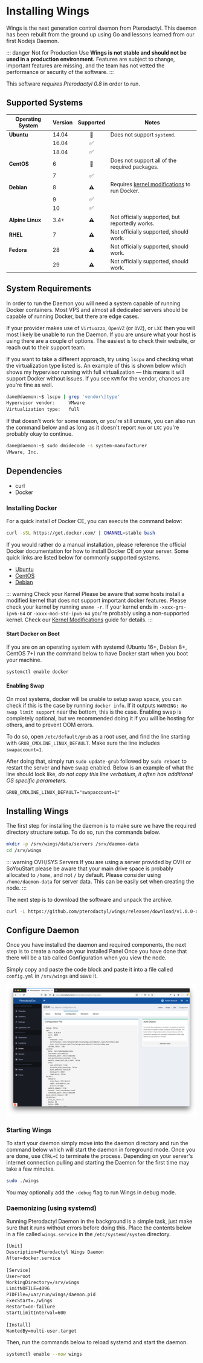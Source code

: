 # Installing Wings

Wings is the next generation control daemon from Pterodactyl. This daemon has been rebuilt from the
ground up using Go and lessons learned from our first Nodejs Daemon.

::: danger Not for Production Use
**Wings is not stable and should not be used in a production environment.** Features are subject
to change, important features are missing, and the team has not vetted the performance or
security of the software.
:::

This software _requires Pterodactyl 0.8_ in order to run.

## Supported Systems
| Operating System | Version | Supported | Notes |
| ---------------- | ------- | :-------: | ----- |
| **Ubuntu** | 14.04 | :no_entry_sign: | Does not support `systemd`. |
| | 16.04 | :white_check_mark: | |
| | 18.04 | :white_check_mark: | |
| **CentOS** | 6 | :no_entry_sign: | Does not support all of the required packages. |
| | 7 | :white_check_mark: | |
| **Debian** | 8 | :warning: | Requires [kernel modifications](/daemon/debian_8_docker.md) to run Docker. |
| | 9 | :white_check_mark: | |
| | 10 | :white_check_mark: | |
| **Alpine Linux** | 3.4+ | :warning: | Not officially supported, but reportedly works. |
| **RHEL** | 7 | :warning: | Not officially supported, should work. |
| **Fedora** | 28 | :warning: | Not officially supported, should work. |
| | 29 | :warning: | Not officially supported, should work. |

## System Requirements
In order to run the Daemon you will need a system capable of running Docker containers. Most VPS and almost all
dedicated servers should be capable of running Docker, but there are edge cases.

If your provider makes use of `Virtuozzo`, `OpenVZ` (or `OVZ`), or `LXC` then you will most likely be unable to
run the Daemon. If you are unsure what your host is using there are a couple of options. The easiest is to check
their website, or reach out to their support team.

If you want to take a different approach, try using `lscpu` and checking what the virtualization type listed is. An
example of this is shown below which shows my hypervisor running with full virtualization — this means it will
support Docker without issues. If you see `KVM` for the vendor, chances are you're fine as well.

``` bash
dane@daemon:~$ lscpu | grep 'vendor\|type'
Hypervisor vendor:     VMware
Virtualization type:   full
```

If that doesn't work for some reason, or you're still unsure, you can also run the command below and as long as it 
doesn't report `Xen` or `LXC` you're probably okay to continue.

``` bash
dane@daemon:~$ sudo dmidecode -s system-manufacturer
VMware, Inc.
```

## Dependencies
* curl
* Docker

### Installing Docker
For a quick install of Docker CE, you can execute the command below:
``` bash
curl -sSL https://get.docker.com/ | CHANNEL=stable bash
```

If you would rather do a manual installation, please reference the official Docker documentation for how to install Docker CE on your server. Some quick links
are listed below for commonly supported systems.

* [Ubuntu](https://docs.docker.com/install/linux/docker-ce/ubuntu/#install-docker-ce)
* [CentOS](https://docs.docker.com/install/linux/docker-ce/centos/#install-docker-ce)
* [Debian](https://docs.docker.com/install/linux/docker-ce/debian/#install-docker-ce)

::: warning Check your Kernel
Please be aware that some hosts install a modified kernel that does not support important docker features. Please
check your kernel by running `uname -r`. If your kernel ends in `-xxxx-grs-ipv6-64` or `-xxxx-mod-std-ipv6-64` you're
probably using a non-supported kernel. Check our [Kernel Modifications](kernel_modifications.md) guide for details.
:::

#### Start Docker on Boot
If you are on an operating system with systemd (Ubuntu 16+, Debian 8+, CentOS 7+) run the command below to have Docker start when you boot your machine.

``` bash
systemctl enable docker
```

#### Enabling Swap
On most systems, docker will be unable to setup swap space, you can check if this is the case by running `docker info`.
If it outputs `WARNING: No swap limit support` near the bottom, this is the case. Enabling swap is completely optional,
but we recommended doing it if you will be hosting for others, and to prevent OOM errors.

To do so, open `/etc/default/grub` as a root user, and find the line starting with `GRUB_CMDLINE_LINUX_DEFAULT`. Make
sure the line includes `swapaccount=1`.

After doing that, simply run `sudo update-grub` followed by `sudo reboot` to restart the server and have swap enabled.
Below is an example of what the line should look like, _do not copy this line verbatium, it often has additional
OS specific parameters._

``` text
GRUB_CMDLINE_LINUX_DEFAULT="swapaccount=1"
```

## Installing Wings
The first step for installing the daemon is to make sure we have the required directory structure setup. To do so,
run the commands below.

``` bash
mkdir -p /srv/wings/data/servers /srv/daemon-data
cd /srv/wings
```

::: warning OVH/SYS Servers
If you are using a server provided by OVH or SoYouStart please be aware that your main drive space is probably allocated to
`/home`, and not `/` by default. Please consider using `/home/daemon-data` for server data. This can be easily
set when creating the node.
:::

The next step is to download the software and unpack the archive.
``` bash
curl -L https://github.com/pterodactyl/wings/releases/download/v1.0.0-alpha.1/wings.tar.gz | tar --strip-components=1 -xzv
```

## Configure Daemon
Once you have installed the daemon and required components, the next step is to create a node on your installed Panel
Once you have done that there will be a tab called Configuration when you view the node.

Simply copy and paste the code block and paste it into a file called `config.yml` in `/srv/wings` and save it.

![](./../.vuepress/public/wings_configuration_example.png)

### Starting Wings
To start your daemon simply move into the daemon directory and run the command below which will start the daemon in
foreground mode. Once you are done, use `CTRL+C` to terminate the process. Depending on your server's internet connection
pulling and starting the Daemon for the first time may take a few minutes.

``` bash
sudo ./wings
```

You may optionally add the `-debug` flag to run Wings in debug mode.

### Daemonizing (using systemd)
Running Pterodactyl Daemon in the background is a simple task, just make sure that it runs without errors before doing
this. Place the contents below in a file called `wings.service` in the `/etc/systemd/system` directory.

``` text
[Unit]
Description=Pterodactyl Wings Daemon
After=docker.service

[Service]
User=root
WorkingDirectory=/srv/wings
LimitNOFILE=4096
PIDFile=/var/run/wings/daemon.pid
ExecStart=./wings
Restart=on-failure
StartLimitInterval=600

[Install]
WantedBy=multi-user.target
```

Then, run the commands below to reload systemd and start the daemon.

``` bash
systemctl enable --now wings
```
